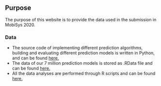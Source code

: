 ## Purpose 

The purpose of this website is to provide the data used in the submission in MobiSys 2020. 
### Data 

- The source code of implementing different prediction algorithms, building and evaluating different prediction models is written in Python, and can be found [here.](https://drive.google.com/file/d/14NMWaDFK03hmULENhCoQ0g2XaA8ZH7xp/view?usp=sharing)
- The data of our 7 million prediction models is stored as .RData file and can be found [here.](https://drive.google.com/file/d/1FMuvddoRjXpo0q_8NKrA0rFKt96dura3/view)
- All the data analyses are performed through R scripts and can be found [here.](https://drive.google.com/file/d/1JN94KycYOG-xGkxsjkp2WipgMI-kgUxq/view?usp=sharing)


